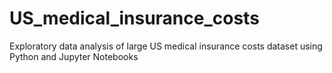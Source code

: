 # US_medical_insurance_costs
Exploratory data analysis of large US medical insurance costs dataset using Python and Jupyter Notebooks
